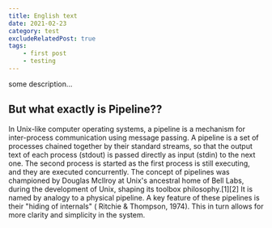 ```yaml
---
title: English text
date: 2021-02-23
category: test
excludeRelatedPost: true
tags:
    - first post
    - testing
---
```

some description...

<!-- more -->

## But what exactly is Pipeline??

In Unix-like computer operating systems, a pipeline is a mechanism for inter-process communication
using message passing. A pipeline is a set of processes chained together by their standard streams,
so that the output text of each process (stdout) is passed directly as input (stdin) to the next
one. The second process is started as the first process is still executing, and they are executed
concurrently. The concept of pipelines was championed by Douglas McIlroy at Unix's ancestral home of
Bell Labs, during the development of Unix, shaping its toolbox philosophy.[1][2] It is named by
analogy to a physical pipeline. A key feature of these pipelines is their "hiding of internals" (
Ritchie & Thompson, 1974). This in turn allows for more clarity and simplicity in the system.